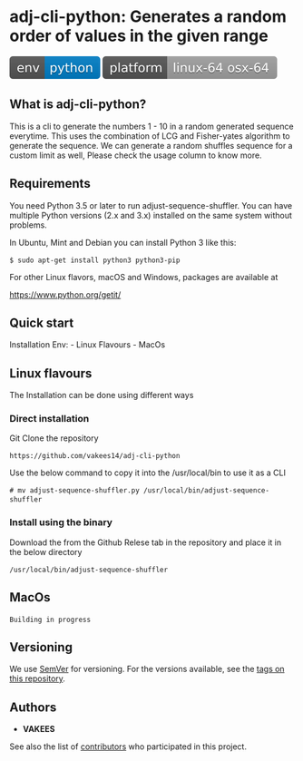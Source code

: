 adj-cli-python: Generates a random order of values in the given range
=======================================

![env](/badges/env.svg)
![platform](/badges/platform.svg)

What is adj-cli-python?
-------------
This is a cli to generate the numbers 1 - 10 in a random generated sequence everytime.
This uses the combination of LCG and Fisher-yates algorithm to generate the sequence.
We can generate a random shuffles sequence for a custom limit as well, Please check the usage column
to know more.


Requirements
------------

You need Python 3.5 or later to run adjust-sequence-shuffler.  You can have multiple Python
versions (2.x and 3.x) installed on the same system without problems.

In Ubuntu, Mint and Debian you can install Python 3 like this:

    $ sudo apt-get install python3 python3-pip

For other Linux flavors, macOS and Windows, packages are available at

  https://www.python.org/getit/


Quick start
-----------

Installation Env:
    - Linux Flavours
    - MacOs

## Linux flavours

The Installation can be done using different ways

### Direct installation

Git Clone the repository
```
https://github.com/vakees14/adj-cli-python
```

Use the below command to copy it into the /usr/local/bin to use it as a CLI
```
# mv adjust-sequence-shuffler.py /usr/local/bin/adjust-sequence-shuffler
```

### Install using the binary

Download the from the Github Relese tab in the repository and place it in the below directory

```
/usr/local/bin/adjust-sequence-shuffler
```

## MacOs

```
Building in progress
```

## Versioning

We use [SemVer](http://semver.org/) for versioning. For the versions available, see the [tags on this repository](https://github.com/your/project/tags). 

## Authors

* **VAKEES**

See also the list of [contributors](https://github.com/vakees14/adj-cli-python/graphs/contributors) who participated in this project.